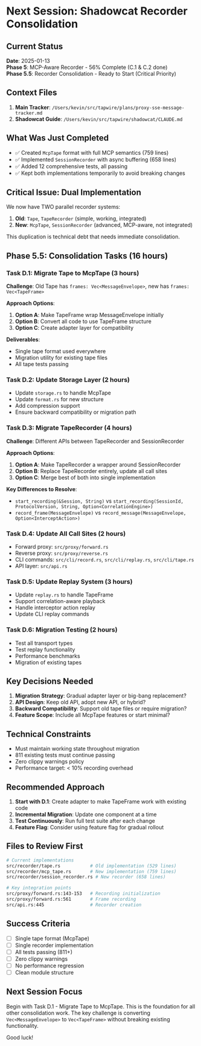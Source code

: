 # Next Session: Shadowcat Recorder Consolidation

## Current Status
**Date**: 2025-01-13  
**Phase 5**: MCP-Aware Recorder - 56% Complete (C.1 & C.2 done)  
**Phase 5.5**: Recorder Consolidation - Ready to Start (Critical Priority)

## Context Files
1. **Main Tracker**: `/Users/kevin/src/tapwire/plans/proxy-sse-message-tracker.md`
2. **Shadowcat Guide**: `/Users/kevin/src/tapwire/shadowcat/CLAUDE.md`

## What Was Just Completed
- ✅ Created `McpTape` format with full MCP semantics (759 lines)
- ✅ Implemented `SessionRecorder` with async buffering (658 lines)
- ✅ Added 12 comprehensive tests, all passing
- ✅ Kept both implementations temporarily to avoid breaking changes

## Critical Issue: Dual Implementation
We now have TWO parallel recorder systems:
1. **Old**: `Tape`, `TapeRecorder` (simple, working, integrated)
2. **New**: `McpTape`, `SessionRecorder` (advanced, MCP-aware, not integrated)

This duplication is technical debt that needs immediate consolidation.

## Phase 5.5: Consolidation Tasks (16 hours)

### Task D.1: Migrate Tape to McpTape (3 hours)
**Challenge**: Old Tape has `frames: Vec<MessageEnvelope>`, new has `frames: Vec<TapeFrame>`

**Approach Options**:
1. **Option A**: Make TapeFrame wrap MessageEnvelope initially
2. **Option B**: Convert all code to use TapeFrame structure
3. **Option C**: Create adapter layer for compatibility

**Deliverables**:
- Single tape format used everywhere
- Migration utility for existing tape files
- All tape tests passing

### Task D.2: Update Storage Layer (2 hours)
- Update `storage.rs` to handle McpTape
- Update `format.rs` for new structure
- Add compression support
- Ensure backward compatibility or migration path

### Task D.3: Migrate TapeRecorder (4 hours)
**Challenge**: Different APIs between TapeRecorder and SessionRecorder

**Approach Options**:
1. **Option A**: Make TapeRecorder a wrapper around SessionRecorder
2. **Option B**: Replace TapeRecorder entirely, update all call sites
3. **Option C**: Merge best of both into single implementation

**Key Differences to Resolve**:
- `start_recording(&Session, String)` vs `start_recording(SessionId, ProtocolVersion, String, Option<CorrelationEngine>)`
- `record_frame(MessageEnvelope)` vs `record_message(MessageEnvelope, Option<InterceptAction>)`

### Task D.4: Update All Call Sites (2 hours)
- Forward proxy: `src/proxy/forward.rs`
- Reverse proxy: `src/proxy/reverse.rs`
- CLI commands: `src/cli/record.rs`, `src/cli/replay.rs`, `src/cli/tape.rs`
- API layer: `src/api.rs`

### Task D.5: Update Replay System (3 hours)
- Update `replay.rs` to handle TapeFrame
- Support correlation-aware playback
- Handle interceptor action replay
- Update CLI replay commands

### Task D.6: Migration Testing (2 hours)
- Test all transport types
- Test replay functionality
- Performance benchmarks
- Migration of existing tapes

## Key Decisions Needed

1. **Migration Strategy**: Gradual adapter layer or big-bang replacement?
2. **API Design**: Keep old API, adopt new API, or hybrid?
3. **Backward Compatibility**: Support old tape files or require migration?
4. **Feature Scope**: Include all McpTape features or start minimal?

## Technical Constraints

- Must maintain working state throughout migration
- 811 existing tests must continue passing
- Zero clippy warnings policy
- Performance target: < 10% recording overhead

## Recommended Approach

1. **Start with D.1**: Create adapter to make TapeFrame work with existing code
2. **Incremental Migration**: Update one component at a time
3. **Test Continuously**: Run full test suite after each change
4. **Feature Flag**: Consider using feature flag for gradual rollout

## Files to Review First

```bash
# Current implementations
src/recorder/tape.rs           # Old implementation (529 lines)
src/recorder/mcp_tape.rs       # New implementation (759 lines)
src/recorder/session_recorder.rs # New recorder (658 lines)

# Key integration points
src/proxy/forward.rs:143-153   # Recording initialization
src/proxy/forward.rs:561       # Frame recording
src/api.rs:445                 # Recorder creation
```

## Success Criteria

- [ ] Single tape format (McpTape)
- [ ] Single recorder implementation
- [ ] All tests passing (811+)
- [ ] Zero clippy warnings
- [ ] No performance regression
- [ ] Clean module structure

## Next Session Focus

Begin with Task D.1 - Migrate Tape to McpTape. This is the foundation for all other consolidation work. The key challenge is converting `Vec<MessageEnvelope>` to `Vec<TapeFrame>` without breaking existing functionality.

Good luck!